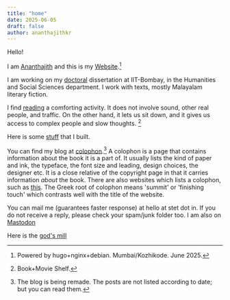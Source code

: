 ```yaml
---
title: "home"
date: 2025-06-05
draft: false
author: ananthajithkr
---
```


Hello!

I am [Ananthajith](/aboutme/) and this is my [Website](/website/).[^1]

I am working on my [doctoral](/phd/) dissertation at IIT-Bombay, in the Humanities and Social Sciences department. I work with texts, mostly Malayalam literary fiction.

I find [reading](/currentlyreading/) a comforting activity. It does not involve sound, other real people, and traffic. On the other hand, it lets us sit down, and it gives us access to complex people and slow thoughts. [^2]

Here is some [stuff](/projects/) that I built. 

You can find my blog at [colophon](/blog/).[^3] A colophon is a page that contains information about the book it is a part of. It usually lists the kind of paper and ink, the typeface, the font size and leading, design choices, the designer etc. It is a close relative of the copyright page in that it carries information *about* the book. There are also websites which lists a colophon, such as [this](https://books.sayahna.org/sfn-main.html). The Greek root of colophon means 'summit' or 'finishing touch' which contrasts well with the title of the website.

You can mail me (guarantees faster response) at hello at stet dot in. If you do not receive a reply, please check your spam/junk folder too. I am also on [Mastodon](https://sciences.social/@ananthajith)

Here is the [god's mill](/dashboard/)

[^1]: Powered by hugo+nginx+debian. Mumbai/Kozhikode. June 2025.
[^2]: Book+Movie Shelf.
[^3]: The blog is being remade. The posts are not listed according to date; but you can read them.
